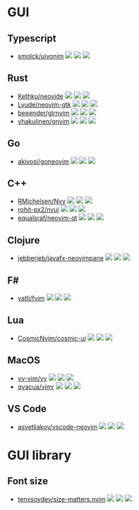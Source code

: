 # GUI

## Typescript

- [smolck/uivonim](https://github.com/smolck/uivonim) ![](https://img.shields.io/github/stars/smolck/uivonim) ![](https://img.shields.io/github/last-commit/smolck/uivonim) ![](https://img.shields.io/github/commit-activity/y/smolck/uivonim)

## Rust

- [Kethku/neovide](https://github.com/Kethku/neovide) ![](https://img.shields.io/github/stars/Kethku/neovide) ![](https://img.shields.io/github/last-commit/Kethku/neovide) ![](https://img.shields.io/github/commit-activity/y/Kethku/neovide)
- [Lyude/neovim-gtk](https://github.com/Lyude/neovim-gtk) ![](https://img.shields.io/github/stars/Lyude/neovim-gtk) ![](https://img.shields.io/github/last-commit/Lyude/neovim-gtk) ![](https://img.shields.io/github/commit-activity/y/Lyude/neovim-gtk)
- [beeender/glrnvim](https://github.com/beeender/glrnvim) ![](https://img.shields.io/github/stars/beeender/glrnvim) ![](https://img.shields.io/github/last-commit/beeender/glrnvim) ![](https://img.shields.io/github/commit-activity/y/beeender/glrnvim)
- [vhakulinen/gnvim](https://github.com/vhakulinen/gnvim) ![](https://img.shields.io/github/stars/vhakulinen/gnvim) ![](https://img.shields.io/github/last-commit/vhakulinen/gnvim) ![](https://img.shields.io/github/commit-activity/y/vhakulinen/gnvim)

## Go

- [akiyosi/goneovim](https://github.com/akiyosi/goneovim) ![](https://img.shields.io/github/stars/akiyosi/goneovim) ![](https://img.shields.io/github/last-commit/akiyosi/goneovim) ![](https://img.shields.io/github/commit-activity/y/akiyosi/goneovim)

## C++

- [RMichelsen/Nvy](https://github.com/RMichelsen/Nvy) ![](https://img.shields.io/github/stars/RMichelsen/Nvy) ![](https://img.shields.io/github/last-commit/RMichelsen/Nvy) ![](https://img.shields.io/github/commit-activity/y/RMichelsen/Nvy)
- [rohit-px2/nvui](https://github.com/rohit-px2/nvui) ![](https://img.shields.io/github/stars/rohit-px2/nvui) ![](https://img.shields.io/github/last-commit/rohit-px2/nvui) ![](https://img.shields.io/github/commit-activity/y/rohit-px2/nvui)
- [equalsraf/neovim-qt](https://github.com/equalsraf/neovim-qt) ![](https://img.shields.io/github/stars/equalsraf/neovim-qt) ![](https://img.shields.io/github/last-commit/equalsraf/neovim-qt) ![](https://img.shields.io/github/commit-activity/y/equalsraf/neovim-qt)

## Clojure

- [jebberjeb/javafx-neovimpane](https://github.com/jebberjeb/javafx-neovimpane) ![](https://img.shields.io/github/stars/jebberjeb/javafx-neovimpane) ![](https://img.shields.io/github/last-commit/jebberjeb/javafx-neovimpane) ![](https://img.shields.io/github/commit-activity/y/jebberjeb/javafx-neovimpane)

## F#

- [yatli/fvim](https://github.com/yatli/fvim) ![](https://img.shields.io/github/stars/yatli/fvim) ![](https://img.shields.io/github/last-commit/yatli/fvim) ![](https://img.shields.io/github/commit-activity/y/yatli/fvim)

## Lua

- [CosmicNvim/cosmic-ui](https://github.com/CosmicNvim/cosmic-ui) ![](https://img.shields.io/github/stars/CosmicNvim/cosmic-ui) ![](https://img.shields.io/github/last-commit/CosmicNvim/cosmic-ui) ![](https://img.shields.io/github/commit-activity/y/CosmicNvim/cosmic-ui)

## MacOS

- [vv-vim/vv](https://github.com/vv-vim/vv) ![](https://img.shields.io/github/stars/vv-vim/vv) ![](https://img.shields.io/github/last-commit/vv-vim/vv) ![](https://img.shields.io/github/commit-activity/y/vv-vim/vv)
- [qvacua/vimr](https://github.com/qvacua/vimr) ![](https://img.shields.io/github/stars/qvacua/vimr) ![](https://img.shields.io/github/last-commit/qvacua/vimr) ![](https://img.shields.io/github/commit-activity/y/qvacua/vimr)

## VS Code

- [asvetliakov/vscode-neovim](https://github.com/asvetliakov/vscode-neovim) ![](https://img.shields.io/github/stars/asvetliakov/vscode-neovim) ![](https://img.shields.io/github/last-commit/asvetliakov/vscode-neovim) ![](https://img.shields.io/github/commit-activity/y/asvetliakov/vscode-neovim)

# GUI library

## Font size

- [tenxsoydev/size-matters.nvim](https://github.com/tenxsoydev/size-matters.nvim) ![](https://img.shields.io/github/stars/tenxsoydev/size-matters.nvim) ![](https://img.shields.io/github/last-commit/tenxsoydev/size-matters.nvim) ![](https://img.shields.io/github/commit-activity/y/tenxsoydev/size-matters.nvim)
